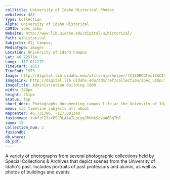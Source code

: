 ```yaml
---
colltitle: University of Idaho Historical Photos
webitems: 487
Type: Collection
Alpha: University of Idaho Historical
CDMID: spec_uihp
Website: http://www.lib.uidaho.edu/digital/uihistorical/
Path: uihistorical
Subjects: UI; Campus; 
MediaType: images
Location: University of Idaho Campus
Lat: 46.725714
Long: -117.011277
TimeStart: 1863
TimeEnd: 1975
Image: http://digital.lib.uidaho.edu/utils/ajaxhelper/?CISOROOT=ott&CISOPTR=0&action=2&DMSCALE=22.37008&DMWIDTH=600&DMHEIGHT=600&DMX=0&DMY=0&DMTEXT=&DMROTATE=0
ImageLink: http://digital.lib.uidaho.edu/cdm/ref/collection/spec_uihp/id/11
ImageTitle: Administration Building 1900 
width: 340px
height: 251px
Status: Top
short_desc: Photographs documenting campus life at the Univesity of Idaho from 1890 to 1980 
menu: map timeline subjects all about
mapcenter: 46.731396, -117.001348
fusionmap: 1vAfzCZfzcPSCRLAipILpiygJRUhkScVaA6RgTbE
zoom: 15
Collection_num: 2
fusiondb: 
db_where: 
db_pdf: 
---
```

A variety of photographs from several photographic collections held by Special Collections & Archives that depict scenes from the University of Idaho's past. Includes portraits of past professors and alumni, as well as photos of buildings and events.